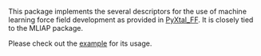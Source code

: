 This package implements the several descriptors for the use of machine learning force field development as provided in [PyXtal\_FF](https://github.com/qzhu2017/PyXtal_FF).
It is closely tied to the MLIAP package.

Please check out the [example](https://github.com/qzhu2017/PyXtal_FF/tree/master/examples/Si-NN-LAMMPS) for its usage.
